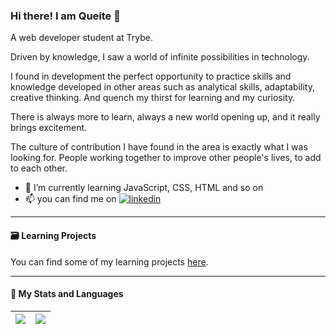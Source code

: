 

### Hi there! I am Queite 👋
A web developer student at Trybe.

Driven by knowledge, I saw a world of infinite possibilities in technology.

I found in development the perfect opportunity to practice skills and knowledge developed in other areas such as analytical skills, adaptability, creative thinking. And quench my thirst for learning and my curiosity.

There is always more to learn, always a new world opening up, and it really brings excitement.

The culture of contribution I have found in the area is exactly what I was looking for. People working together to improve other people's lives, to add to each other.

- 🌱 I’m currently learning JavaScript, CSS, HTML and so on
- 📫 you can find me on  <a href='https://www.linkedin.com/in/queitesc/'><img alt="linkedin" src="https://img.shields.io/badge/LinkedIn-0077B5?style=for-the-badge&logo=linkedin&logoColor=white" higth="13px"/></a>

----
#### :card_file_box: Learning Projects
You can find some of my learning projects [here](https://github.com/queite/queite.github.io/tree/main/projetos).

----
#### 🔔 My Stats and Languages
| <a href="https://github.com/queite/github-readme-stats"><img align="center" src="https://github-readme-stats.vercel.app/api?username=queite&theme=radical&show_icons=true" /></a> | <a href="https://github.com/queite/github-readme-stats"><img align="center" src="https://github-readme-stats.vercel.app/api/top-langs/?username=queite&layout=compact&theme=radical" /></a> |
| ------------- | ------------- |


<!--
**queite/queite** is a ✨ _special_ ✨ repository because its `README.md` (this file) appears on your GitHub profile.

Here are some ideas to get you started:

- 🔭 I’m currently working on ...
- 👯 I’m looking to collaborate on ...
- 🤔 I’m looking for help with ...
- 💬 Ask me about ...
- 📫 How to reach me: ...
- 😄 Pronouns: ...
- ⚡ Fun fact: ...
-->
